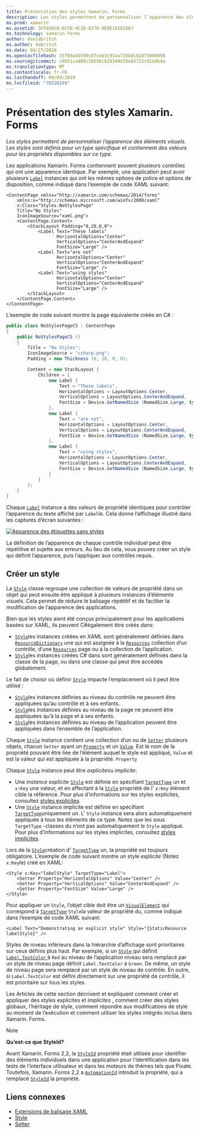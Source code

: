 ```yaml
---
title: Présentation des styles Xamarin. Forms
description: Les styles permettent de personnaliser l’apparence des éléments visuels. Les styles sont définis pour un type spécifique et contiennent des valeurs pour les propriétés disponibles sur ce type.
ms.prod: xamarin
ms.assetid: 3FF899C0-6CFB-4C1D-837D-9E9E10181967
ms.technology: xamarin-forms
author: davidbritch
ms.author: dabritch
ms.date: 04/27/2016
ms.openlocfilehash: 35f8dad3590c07ceb3c93aa735b8c02d75098498
ms.sourcegitcommit: c9651cad80c2865bc628349d30e82721c01ddb4a
ms.translationtype: MT
ms.contentlocale: fr-FR
ms.lasthandoff: 09/03/2019
ms.locfileid: "70228169"
---
```

# <a name="introduction-to-xamarinforms-styles"></a>Présentation des styles Xamarin. Forms

_Les styles permettent de personnaliser l’apparence des éléments visuels. Les styles sont définis pour un type spécifique et contiennent des valeurs pour les propriétés disponibles sur ce type._

Les applications Xamarin. Forms contiennent souvent plusieurs contrôles qui ont une apparence identique. Par exemple, une application peut avoir plusieurs [`Label`](xref:Xamarin.Forms.Label) instances qui ont les mêmes options de police et options de disposition, comme indiqué dans l’exemple de code XAML suivant:

```xaml
<ContentPage xmlns="http://xamarin.com/schemas/2014/forms"
    xmlns:x="http://schemas.microsoft.com/winfx/2009/xaml"
    x:Class="Styles.NoStylesPage"
    Title="No Styles"
    IconImageSource="xaml.png">
    <ContentPage.Content>
        <StackLayout Padding="0,20,0,0">
            <Label Text="These labels"
                   HorizontalOptions="Center"
                   VerticalOptions="CenterAndExpand"
                   FontSize="Large" />
            <Label Text="are not"
                   HorizontalOptions="Center"
                   VerticalOptions="CenterAndExpand"
                   FontSize="Large" />
            <Label Text="using styles"
                   HorizontalOptions="Center"
                   VerticalOptions="CenterAndExpand"
                   FontSize="Large" />
        </StackLayout>
    </ContentPage.Content>
</ContentPage>
```

L’exemple de code suivant montre la page équivalente créée en C# :

```csharp
public class NoStylesPageCS : ContentPage
{
    public NoStylesPageCS ()
    {
        Title = "No Styles";
        IconImageSource = "csharp.png";
        Padding = new Thickness (0, 20, 0, 0);

        Content = new StackLayout {
            Children = {
                new Label {
                    Text = "These labels",
                    HorizontalOptions = LayoutOptions.Center,
                    VerticalOptions = LayoutOptions.CenterAndExpand,
                    FontSize = Device.GetNamedSize (NamedSize.Large, typeof(Label))
                },
                new Label {
                    Text = "are not",
                    HorizontalOptions = LayoutOptions.Center,
                    VerticalOptions = LayoutOptions.CenterAndExpand,
                    FontSize = Device.GetNamedSize (NamedSize.Large, typeof(Label))
                },
                new Label {
                    Text = "using styles",
                    HorizontalOptions = LayoutOptions.Center,
                    VerticalOptions = LayoutOptions.CenterAndExpand,
                    FontSize = Device.GetNamedSize (NamedSize.Large, typeof(Label))
                }
            }
        };
    }
}
```

Chaque [`Label`](xref:Xamarin.Forms.Label) instance a des valeurs de propriété identiques pour contrôler l’apparence du texte affiché par `Label`le. Cela donne l’affichage illustré dans les captures d’écran suivantes :

[![Apparence des étiquettes sans styles](introduction-images/no-styles.png)](introduction-images/no-styles-large.png#lightbox)

La définition de l’apparence de chaque contrôle individuel peut être répétitive et sujette aux erreurs. Au lieu de cela, vous pouvez créer un style qui définit l’apparence, puis l’appliquer aux contrôles requis.

## <a name="create-a-style"></a>Créer un style

La [`Style`](xref:Xamarin.Forms.Style) classe regroupe une collection de valeurs de propriété dans un objet qui peut ensuite être appliqué à plusieurs instances d’éléments visuels. Cela permet de réduire le balisage répétitif et de faciliter la modification de l’apparence des applications.

Bien que les styles aient été conçus principalement pour les applications basées sur XAML, ils peuvent C#également être créés dans:

- [`Style`](xref:Xamarin.Forms.Style)les instances créées en XAML sont généralement définies dans [`ResourceDictionary`](xref:Xamarin.Forms.ResourceDictionary) une qui est assignée à la [`Resources`](xref:Xamarin.Forms.VisualElement.Resources) collection d’un contrôle, d’une [`Resources`](xref:Xamarin.Forms.Application.Resources) page ou à la collection de l’application.
- [`Style`](xref:Xamarin.Forms.Style)les instances créées C# dans sont généralement définies dans la classe de la page, ou dans une classe qui peut être accédée globalement.

Le fait de choisir où définir [`Style`](xref:Xamarin.Forms.Style) impacte l’emplacement où il peut être utilisé :

- [`Style`](xref:Xamarin.Forms.Style)les instances définies au niveau du contrôle ne peuvent être appliquées qu’au contrôle et à ses enfants.
- [`Style`](xref:Xamarin.Forms.Style)les instances définies au niveau de la page ne peuvent être appliquées qu’à la page et à ses enfants.
- [`Style`](xref:Xamarin.Forms.Style)les instances définies au niveau de l’application peuvent être appliquées dans l’ensemble de l’application.

Chaque [`Style`](xref:Xamarin.Forms.Style) instance contient une collection d’un ou de [`Setter`](xref:Xamarin.Forms.Setter) plusieurs objets, chacun `Setter` ayant un [`Property`](xref:Xamarin.Forms.Setter.Property) et un [`Value`](xref:Xamarin.Forms.Setter.Value). Est le nom de la propriété pouvant être liée de l’élément auquel le style est appliqué, `Value` et est la valeur qui est appliquée à la propriété. `Property`

Chaque [`Style`](xref:Xamarin.Forms.Style) instance peut être *explicite*ou *implicite*:

- Une *instance explicite* [`Style`](xref:Xamarin.Forms.Style) est définie en spécifiant [`TargetType`](xref:Xamarin.Forms.Style.TargetType) un et `x:Key` une valeur, et en affectant à la [`Style`](xref:Xamarin.Forms.NavigableElement.Style) propriété de l' `x:Key` élément cible la référence. Pour plus d’informations sur les styles explicites, consultez [styles explicites](~/xamarin-forms/user-interface/styles/explicit.md).
- Une [`Style`](xref:Xamarin.Forms.Style) instance implicite est définie en spécifiant [`TargetType`](xref:Xamarin.Forms.Style.TargetType)uniquement un. L' `Style` instance sera alors automatiquement appliquée à tous les éléments de ce type. Notez que les sous `TargetType` -classes du n’ont pas automatiquement le `Style` appliqué. Pour plus d’informations sur les styles implicites, consultez [styles implicites](~/xamarin-forms/user-interface/styles/implicit.md).

Lors de la [`Style`](xref:Xamarin.Forms.Style)création d' [`TargetType`](xref:Xamarin.Forms.Style.TargetType) un, la propriété est toujours obligatoire. L’exemple de code suivant montre un style *explicite* (Notez `x:Key`le) créé en XAML:

```xaml
<Style x:Key="labelStyle" TargetType="Label">
    <Setter Property="HorizontalOptions" Value="Center" />
    <Setter Property="VerticalOptions" Value="CenterAndExpand" />
    <Setter Property="FontSize" Value="Large" />
</Style>
```

Pour appliquer un `Style`, l’objet cible doit être un [`VisualElement`](xref:Xamarin.Forms.VisualElement) qui correspond à [`TargetType`](xref:Xamarin.Forms.Style.TargetType) `Style`la valeur de propriété du, comme indiqué dans l’exemple de code XAML suivant:

```xaml
<Label Text="Demonstrating an explicit style" Style="{StaticResource labelStyle}" />
```

Styles de niveau inférieurs dans la hiérarchie d’affichage sont prioritaires sur ceux définis plus haut. Par exemple, si un [ `Style` ](xref:Xamarin.Forms.Style) qui définit [ `Label.TextColor` ](xref:Xamarin.Forms.Label.TextColor) à `Red` au niveau de l’application niveau sera remplacé par un style de niveau page définit `Label.TextColor` à `Green`. De même, un style de niveau page sera remplacé par un style de niveau de contrôle. En outre, si `Label.TextColor` est défini directement sur une propriété de contrôle, il est prioritaire sur tous les styles.

Les Articles de cette section décrivent et expliquent comment créer et appliquer des styles explicites et *implicites* , comment créer des styles globaux, l’héritage de style, comment répondre aux modifications de style au moment de l’exécution et comment utiliser les styles intégrés inclus dans Xamarin. Forms.

> [!NOTE]
> **Qu’est-ce que StyleId?**
>
> Avant Xamarin. Forms 2,2, la [`StyleId`](xref:Xamarin.Forms.Element.StyleId) propriété était utilisée pour identifier des éléments individuels dans une application pour l’identification dans les tests de l’interface utilisateur et dans les moteurs de thèmes tels que Pixate. Toutefois, Xamarin. Forms 2,2 a [`AutomationId`](xref:Xamarin.Forms.Element.AutomationId) introduit la propriété, qui a remplacé [`StyleId`](xref:Xamarin.Forms.Element.StyleId) la propriété.

## <a name="related-links"></a>Liens connexes

- [Extensions de balisage XAML](~/xamarin-forms/xaml/xaml-basics/xaml-markup-extensions.md)
- [Style](xref:Xamarin.Forms.Style)
- [Setter](xref:Xamarin.Forms.Setter)
